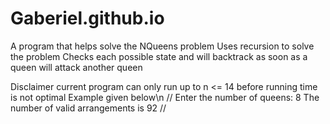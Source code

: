 # Gaberiel.github.io
A program that helps solve the NQueens problem
Uses recursion to solve the problem
Checks each possible state and will backtrack as soon as a queen will attack another queen

Disclaimer current program can only run up to n <= 14 before running time is not optimal
Example given below\n
//
Enter the number of queens: 8
The number of valid arrangements is 92
//
